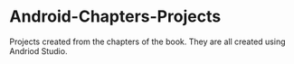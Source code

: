 # Android-Chapters-Projects
Projects created from the chapters of the book. They are all created using Andriod Studio.
